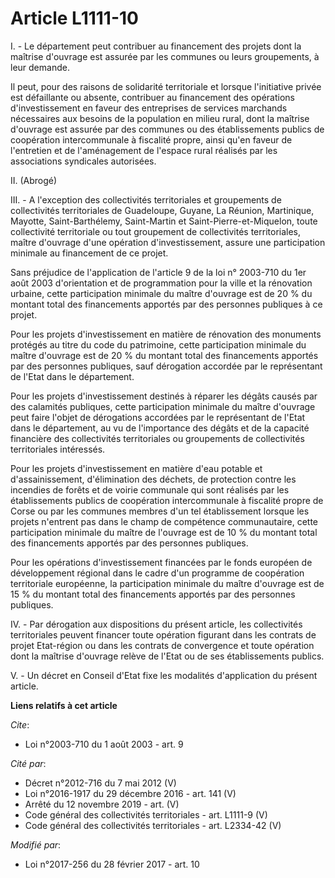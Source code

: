 # Article L1111-10

I. - Le département peut contribuer au financement des projets dont la maîtrise d'ouvrage est assurée par les communes ou
leurs groupements, à leur demande.

Il peut, pour des raisons de solidarité territoriale et lorsque l'initiative privée est défaillante ou absente, contribuer au
financement des opérations d'investissement en faveur des entreprises de services marchands nécessaires aux besoins de la
population en milieu rural, dont la maîtrise d'ouvrage est assurée par des communes ou des établissements publics de
coopération intercommunale à fiscalité propre, ainsi qu'en faveur de l'entretien et de l'aménagement de l'espace rural
réalisés par les associations syndicales autorisées.

II. (Abrogé)

III. - A l'exception des collectivités territoriales et groupements de collectivités territoriales de Guadeloupe, Guyane, La
Réunion, Martinique, Mayotte, Saint-Barthélemy, Saint-Martin et Saint-Pierre-et-Miquelon, toute collectivité territoriale ou
tout groupement de collectivités territoriales, maître d'ouvrage d'une opération d'investissement, assure une participation
minimale au financement de ce projet.

Sans préjudice de l'application de l'article 9 de la loi n° 2003-710 du 1er août 2003 d'orientation et de programmation pour
la ville et la rénovation urbaine, cette participation minimale du maître d'ouvrage est de 20 % du montant total des
financements apportés par des personnes publiques à ce projet.

Pour les projets d'investissement en matière de rénovation des monuments protégés au titre du code du patrimoine, cette
participation minimale du maître d'ouvrage est de 20 % du montant total des financements apportés par des personnes
publiques, sauf dérogation accordée par le représentant de l'Etat dans le département.

Pour les projets d'investissement destinés à réparer les dégâts causés par des calamités publiques, cette participation
minimale du maître d'ouvrage peut faire l'objet de dérogations accordées par le représentant de l'Etat dans le département,
au vu de l'importance des dégâts et de la capacité financière des collectivités territoriales ou groupements de collectivités
territoriales intéressés.

Pour les projets d'investissement en matière d'eau potable et d'assainissement, d'élimination des déchets, de protection
contre les incendies de forêts et de voirie communale qui sont réalisés par les établissements publics de coopération
intercommunale à fiscalité propre de Corse ou par les communes membres d'un tel établissement lorsque les projets n'entrent
pas dans le champ de compétence communautaire, cette participation minimale du maître de l'ouvrage est de 10 % du montant
total des financements apportés par des personnes publiques.

Pour les opérations d'investissement financées par le fonds européen de développement régional dans le cadre d'un programme
de coopération territoriale européenne, la participation minimale du maître d'ouvrage est de 15 % du montant total des
financements apportés par des personnes publiques.  

IV. - Par dérogation aux dispositions du présent article, les collectivités territoriales peuvent financer toute opération
figurant dans les contrats de projet Etat-région ou dans les contrats de convergence et toute opération dont la maîtrise
d'ouvrage relève de l'Etat ou de ses établissements publics.

V. - Un décret en Conseil d'Etat fixe les modalités d'application du présent article.

**Liens relatifs à cet article**

_Cite_:

  - Loi n°2003-710 du 1 août 2003 - art. 9

_Cité par_:

  - Décret n°2012-716 du 7 mai 2012 (V)
  - Loi n°2016-1917 du 29 décembre 2016 - art. 141 (V)
  - Arrêté du 12 novembre 2019 - art. (V)
  - Code général des collectivités territoriales - art. L1111-9 (V)
  - Code général des collectivités territoriales - art. L2334-42 (V)

_Modifié par_:

  - Loi n°2017-256 du 28 février 2017 - art. 10
